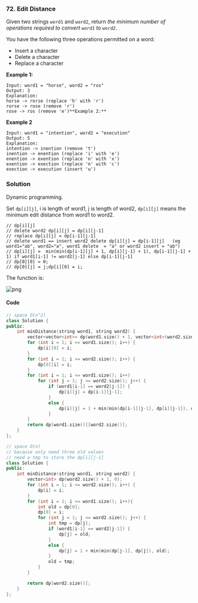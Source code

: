 ### 72. Edit Distance

Given two strings `word1` and `word2`, return *the minimum number of operations required to convert `word1` to `word2`*.

You have the following three operations permitted on a word:

- Insert a character
- Delete a character
- Replace a character

**Example 1:**

```
Input: word1 = "horse", word2 = "ros"
Output: 3
Explanation: 
horse -> rorse (replace 'h' with 'r')
rorse -> rose (remove 'r')
rose -> ros (remove 'e')**Example 2:**
```

**Example 2**

```
Input: word1 = "intention", word2 = "execution"
Output: 5
Explanation: 
intention -> inention (remove 't')
inention -> enention (replace 'i' with 'e')
enention -> exention (replace 'n' with 'x')
exention -> exection (replace 'n' with 'c')
exection -> execution (insert 'u')
```

### Solution

Dynamic programming.

Set `dp[i][j]`, i is length of word1, j is length of word2, `dp[i][j]` means the minimum edit distance from word1 to word2.

```
// dp[i][j]
// delete word2 dp[i][j] = dp[i][j-1]
// replace dp[i][j] = dp[i-1][j-1]
// delete word1 == insert word2 delete dp[i][j] = dp[i-1][j]   (eg word1="ab", word2="a", word1 delete  = "a" or word2 insert = "ab")
// dp[i][j] =  min(min(dp[i-1][j] + 1, dp[i][j-1] + 1), dp[i-1][j-1] + 1) if word1[i-1] != word2[j-1] else dp[i-1][j-1]
// dp[0][0] = 0;
// dp[0][j] = j;dp[i][0] = i;
```

The function is:

![png](https://images2015.cnblogs.com/blog/630246/201706/630246-20170629233505368-427461068.png)

#### Code

```c++
// space O(n^2)
class Solution {
public:
    int minDistance(string word1, string word2) {
        vector<vector<int>> dp(word1.size() + 1, vector<int>(word2.size() + 1, 0));
        for (int i = 1; i <= word1.size(); i++) {
            dp[i][0] = i;
        }
        for (int i = 1; i <= word2.size(); i++) {
            dp[0][i] = i;
        }
        for (int i = 1; i <= word1.size(); i++)
            for (int j = 1; j <= word2.size(); j++) {
                if (word1[i-1] == word2[j-1]) {
                    dp[i][j] = dp[i-1][j-1];
                }
                else {
                    dp[i][j] = 1 + min(min(dp[i-1][j-1], dp[i][j-1]), dp[i-1][j]);
                }
        }
        return dp[word1.size()][word2.size()];
    }
};
```

```C++
// space O(n)
// bacause only need three old values
// need a tmp to store the dp[i][j-1]
class Solution {
public:
    int minDistance(string word1, string word2) {
        vector<int> dp(word2.size() + 1, 0);
        for (int i = 1; i <= word2.size(); i++) {
            dp[i] = i;
        }
        for (int i = 1; i <= word1.size(); i++){
            int old = dp[0];
            dp[0] = i;
            for (int j = 1; j <= word2.size(); j++) {
                int tmp = dp[j];
                if (word1[i-1] == word2[j-1]) {
                    dp[j] = old;
                }
                else {
                    dp[j] = 1 + min(min(dp[j-1], dp[j]), old);
                }
                old = tmp;
            }
        }

        return dp[word2.size()];
    }
};
```

